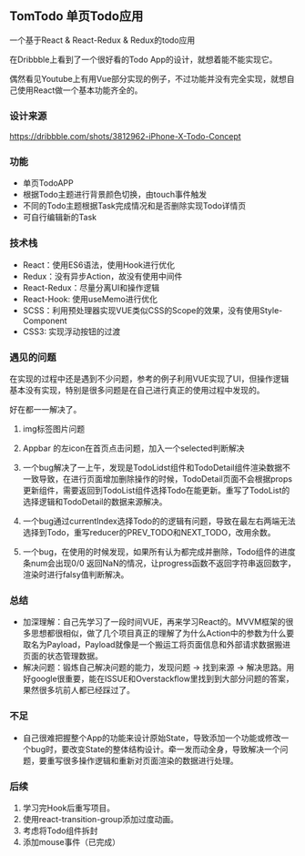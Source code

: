 ## TomTodo 单页Todo应用

一个基于React & React-Redux & Redux的todo应用

在Dribbble上看到了一个很好看的Todo App的设计，就想着能不能实现它。

偶然看见Youtube上有用Vue部分实现的例子，不过功能并没有完全实现，就想自己使用React做一个基本功能齐全的。

### 设计来源

https://dribbble.com/shots/3812962-iPhone-X-Todo-Concept

###  功能

- 单页TodoAPP
- 根据Todo主题进行背景颜色切换，由touch事件触发
- 不同的Todo主题根据Task完成情况和是否删除实现Todo详情页
- 可自行编辑新的Task

### 技术栈

- React：使用ES6语法，使用Hook进行优化
- Redux：没有异步Action，故没有使用中间件
- React-Redux：尽量分离UI和操作逻辑
- React-Hook: 使用useMemo进行优化
- SCSS：利用预处理器实现VUE类似CSS的Scope的效果，没有使用Style-Component
- CSS3:  实现浮动按钮的过渡

### 遇见的问题

在实现的过程中还是遇到不少问题，参考的例子利用VUE实现了UI，但操作逻辑基本没有实现，特别是很多问题是在自己进行真正的使用过程中发现的。

好在都一一解决了。

1. img标签图片问题

2. Appbar 的左icon在首页点击问题，加入一个selected判断解决

3. 一个bug解决了一上午，发现是TodoLidst组件和TodoDetail组件渲染数据不一致导致，在进行页面增加删除操作的时候，TodoDetail页面不会根据props更新组件，需要返回到TodoList组件选择Todo在能更新。重写了TodoList的选择逻辑和TodoDetail的数据来源解决。

4. 一个bug通过currentIndex选择Todo的的逻辑有问题，导致在最左右两端无法选择到Todo，重写reducer的PREV_TODO和NEXT_TODO，改用余数。

5. 一个bug，在使用的时候发现，如果所有认为都完成并删除，Todo组件的进度条num会出现0/0 返回NaN的情况，让progress函数不返回字符串返回数字，渲染时进行falsy值判断解决。

### 总结

- 加深理解：自己先学习了一段时间VUE，再来学习React的。MVVM框架的很多思想都很相似，做了几个项目真正的理解了为什么Action中的参数为什么要取名为Payload，Payload就像是一个搬运工将页面信息和外部请求数据搬进页面的状态管理数据。
- 解决问题：锻炼自己解决问题的能力，发现问题 -> 找到来源 -> 解决思路。用好google很重要，能在ISSUE和Overstackflow里找到到大部分问题的答案，果然很多坑前人都已经踩过了。

### 不足

- 自己很难把握整个App的功能来设计原始State，导致添加一个功能或修改一个bug时，要改变State的整体结构设计。牵一发而动全身，导致解决一个问题，要重写很多操作逻辑和重新对页面渲染的数据进行处理。

### 后续

1. 学习完Hook后重写项目。
2. 使用react-transition-group添加过度动画。
3. 考虑将Todo组件拆封
4. 添加mouse事件（已完成）